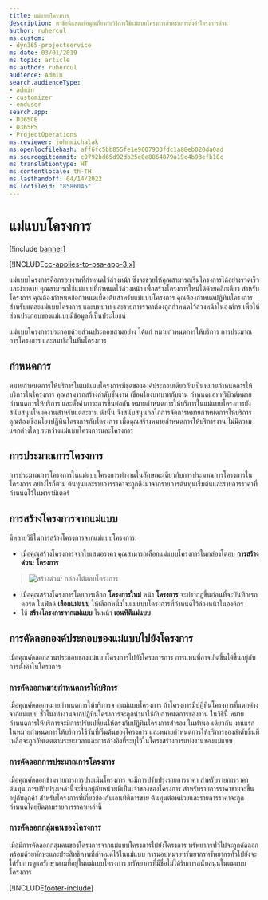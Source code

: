 ```yaml
---
title: แม่แบบโครงการ
description: หัวข้อนี้แสดงข้อมูลเกี่ยวกับวิธีการใช้แม่แบบโครงการสำหรับการตั้งค่าโครงการด่วน
author: ruhercul
ms.custom:
- dyn365-projectservice
ms.date: 03/01/2019
ms.topic: article
ms.author: ruhercul
audience: Admin
search.audienceType:
- admin
- customizer
- enduser
search.app:
- D365CE
- D365PS
- ProjectOperations
ms.reviewer: johnmichalak
ms.openlocfilehash: aff6fc5bb855fe1e9007933fdc1a88eb020da0ad
ms.sourcegitcommit: c0792bd65d92db25e0e8864879a19c4b93efb10c
ms.translationtype: HT
ms.contentlocale: th-TH
ms.lasthandoff: 04/14/2022
ms.locfileid: "8586045"
---
```

# <a name="project-templates"></a>แม่แบบโครงการ 

[!include [banner](../includes/psa-now-project-operations.md)]

[!INCLUDE[cc-applies-to-psa-app-3.x](../includes/cc-applies-to-psa-app-3x.md)]

แม่แบบโครงการคือกรอบงานที่กำหนดไว้ล่วงหน้า ซึ่งจะช่วยให้คุณสามารถเริ่มโครงการได้อย่างรวดเร็วและง่ายดาย คุณสามารถใช้แม่แบบที่กำหนดไว้ล่วงหน้า เพื่อสร้างโครงการใหม่ได้ด้วยคลิกเดียว สำหรับโครงการ คุณต้องกำหนดข้อกำหนดเบื้องต้นสำหรับแม่แบบโครงการ คุณต้องกำหนดปฏิทินโครงการสำหรับแต่ละแม่แบบโครงการ และบทบาท และรายการราคาต้องถูกกำหนดไว้ล่วงหน้าในองค์กร เพื่อให้ส่วนประกอบของแม่แบบมีข้อมูลที่เป็นประโยชน์

แม่แบบโครงการประกอบด้วยส่วนประกอบสามอย่าง ได้แก่ หมายกำหนดการให้บริการ การประมาณการโครงการ และสมาชิกในทีมโครงการ

## <a name="schedule"></a>กำหนดการ

หมายกำหนดการให้บริการในแม่แบบโครงการมีชุดขององค์ประกอบเดียวกันเป็นหมายกำหนดการให้บริการในโครงการ คุณสามารถสร้างลำดับชั้นงาน เชื่อมโยงบทบาทกับงาน กำหนดแอททริบิวต์หมายกำหนดการให้บริการ และตั้งค่าภาวะการขึ้นต่อกัน หมายกำหนดการให้บริการในแม่แบบโครงการยังสนับสนุนโหมดงานสำหรับแต่ละงาน ดังนั้น จึงสนับสนุนกลไกการจัดการหมายกำหนดการให้บริการ คุณต้องเชื่อมโยงปฏิทินโครงการกับโครงการ เมื่อคุณสร้างหมายกำหนดการให้บริการงาน ไม่มีความแตกต่างใดๆ ระหว่างแม่แบบโครงการและโครงการ

## <a name="project-estimates"></a>การประมาณการโครงการ

การประมาณการโครงการในแม่แบบโครงการทำงานในลักษณะเดียวกับการประมาณการโครงการในโครงการ อย่างไรก็ตาม ต้นทุนและรายการราคาจะถูกดึงมาจากรายการต้นทุนเริ่มต้นและรายการราคาที่กำหนดไว้ในพารามิเตอร์

## <a name="creating-a-project-from-a-template"></a>การสร้างโครงการจากแม่แบบ
 
มีหลายวิธีในการสร้างโครงการจากแม่แบบโครงการ:

- เมื่อคุณสร้างโครงการจากใบเสนอราคา คุณสามารถเลือกแม่แบบโครงการในกล่องโตอบ **การสร้างด่วน: โครงการ**

> ![สร้างด่วน: กล่องโต้ตอบโครงการ](media/project-11.png)

- เมื่อคุณสร้างโครงการโดยการเลือก **โครงการใหม่** หน้า **โครงการ** จะปรากฏขึ้นก่อนที่จะบันทึกเรกคอร์ด ในฟิลด์ **เลือกแม่แบบ** ให้เลือกหนึ่งในแม่แบบโครงการที่กำหนดไว้ล่วงหน้าในองค์กร
- ใช้ **สร้างโครงการจากแม่แบบ** ในหน้า **เอนทิตีแม่แบบ**

## <a name="copying-components-of-template-to-project"></a>การคัดลอกองค์ประกอบของแม่แบบไปยังโครงการ

เมื่อคุณคัดลอกส่วนประกอบของแม่แบบโครงการไปยังโครงการการ การแทนที่อาจเกิดขึ้นได้ขึ้นอยู่กับการตั้งค่าในโครงการ

### <a name="copying-the-schedule"></a>การคัดลอกหมายกำหนดการให้บริการ

เมื่อคุณคัดลอกหมายกำหนดการให้บริการจากแม่แบบโครงการ ถ้าโครงการมีปฏิทินโครงการที่แตกต่างจากแม่แบบ ชั่วโมงทำงานจากปฏิทินโครงการจะถูกนำมาใช้กับกำหนดการของงาน ในวิธีนี้ หมายกำหนดการให้บริการจะมีการปรับเปลี่ยนให้ตรงกับปฏิทินโครงการสำรอง ในทำนองเดียวกัน งานแรกในหมายกำหนดการให้บริการใช้วันที่เริ่มต้นของโครงการ และหมายกำหนดการให้บริการของลำดับขึ้นที่เหลือจะถูกอัพเดตตามระยะเวลาและการอ้างอิงที่ระบุไว้ในโครงสร้างการแบ่งงานของแม่แบบ 

### <a name="copying-project-estimates"></a>การคัดลอกการประมาณการโครงการ 

เมื่อคุณคัดลอกข้ามรายการการประเมินโครงการ จะมีการปรับปรุงรายการราคา สำหรับรายการราคาต้นทุน การปรับปรุงเหล่านี้จะขึ้นอยู่กับหน่วยที่เป็นเจ้าของของโครงการ สำหรับรายการราคาขายจะขึ้นอยู่กับลูกค้า สำหรับโครงการที่เกี่ยวข้องกับเอนทิตีการขาย ต้นทุนต่อหน่วยและรายการราคาจะถูกกำหนดโดยยึดตามรายการราคาเหล่านี้

### <a name="copying-a-project-team"></a>การคัดลอกกลุ่มคนของโครงการ

เมื่อมีการคัดลอกกลุ่มคนของโครงการจากแม่แบบโครงการไปยังโครงการ ทรัพยากรทั่วไปจะถูกคัดลอก พร้อมด้วยทักษะและประสิทธิภาพที่กำหนดไว้ในแม่แบบ การมอบหมายทรัพยากรทรัพยากรทั่วไปยังจะได้รับการดูแลรักษาตามที่อยู่ในแม่แบบโครงการ ทรัพยากรที่มีชื่อไม่ได้รับการสนับสนุนในแม่แบบโครงการ


[!INCLUDE[footer-include](../includes/footer-banner.md)]
